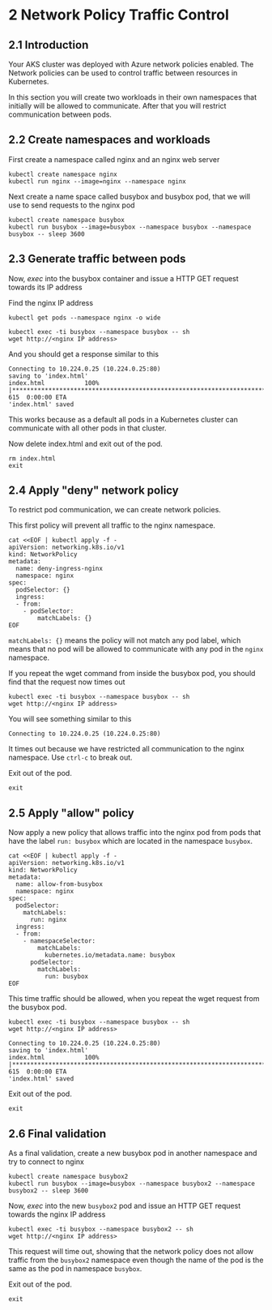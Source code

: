 # 2 Network Policy Traffic Control 

## 2.1 Introduction

Your AKS cluster was deployed with Azure network policies enabled. The Network policies can be used to control traffic between resources in Kubernetes.

In this section you will create two workloads in their own namespaces that initially will be allowed to communicate. After that you will restrict communication between pods.

## 2.2 Create namespaces and workloads

First create a namespace called nginx and an nginx web server

````
kubectl create namespace nginx 
kubectl run nginx --image=nginx --namespace nginx 
````

Next create a name space called busybox and busybox pod, that we will use to send requests to the nginx pod

````
kubectl create namespace busybox 
kubectl run busybox --image=busybox --namespace busybox --namespace busybox -- sleep 3600

````

## 2.3 Generate traffic between pods

Now, *exec* into the busybox container and issue a HTTP GET request towards its IP address

Find the nginx IP address
````
kubectl get pods --namespace nginx -o wide
````

````
kubectl exec -ti busybox --namespace busybox -- sh
wget http://<nginx IP address>
````

And you should get a response similar to this

````
Connecting to 10.224.0.25 (10.224.0.25:80)
saving to 'index.html'
index.html           100% |******************************************************************************************|   615  0:00:00 ETA
'index.html' saved

````

This works because as a default all pods in a Kubernetes cluster can communicate with all other pods in that cluster.

Now delete index.html and exit out of the pod.
````
rm index.html
exit
```` 

## 2.4 Apply "deny" network policy

To restrict pod communication, we can create network policies. 


This first policy will prevent all traffic to the nginx namespace. 

````
cat <<EOF | kubectl apply -f -
apiVersion: networking.k8s.io/v1
kind: NetworkPolicy
metadata:
  name: deny-ingress-nginx
  namespace: nginx
spec:
  podSelector: {}
  ingress:
  - from:
    - podSelector:
        matchLabels: {}
EOF
````

````matchLabels: {}```` means the policy will not match any pod label, which means that no pod will be allowed to communicate with any pod in the ````nginx```` namespace.

If you repeat the wget command from inside the busybox pod, you should find that the request now times out
````
kubectl exec -ti busybox --namespace busybox -- sh
wget http://<nginx IP address>

````

You will see something similar to this
````
Connecting to 10.224.0.25 (10.224.0.25:80)

````

It times out because we have restricted all communication to the nginx namespace. Use ````ctrl-c```` to break out.

Exit out of the pod.

````
exit
````

## 2.5 Apply "allow" policy

Now apply a new policy that allows traffic into the nginx pod from pods that have the label ````run: busybox```` which are located in the namespace ````busybox````. 

````
cat <<EOF | kubectl apply -f -
apiVersion: networking.k8s.io/v1
kind: NetworkPolicy
metadata:
  name: allow-from-busybox
  namespace: nginx 
spec:
  podSelector:
    matchLabels:
      run: nginx
  ingress:
  - from:
    - namespaceSelector:
        matchLabels:
          kubernetes.io/metadata.name: busybox 
      podSelector:
        matchLabels:
          run: busybox
EOF
````

This time traffic should be allowed, when you repeat the wget request from the busybox pod.

````
kubectl exec -ti busybox --namespace busybox -- sh
wget http://<nginx IP address>

Connecting to 10.224.0.25 (10.224.0.25:80)
saving to 'index.html'
index.html           100% |******************************************************************************************|   615  0:00:00 ETA
'index.html' saved

````

Exit out of the pod.

````
exit
````

## 2.6 Final validation

As a final validation, create a new busybox pod in another namespace and try to connect to nginx


````
kubectl create namespace busybox2 
kubectl run busybox --image=busybox --namespace busybox2 --namespace busybox2 -- sleep 3600

````


Now, *exec* into the new ````busybox2```` pod and issue an HTTP GET request towards the nginx IP address


````
kubectl exec -ti busybox --namespace busybox2 -- sh
wget http://<nginx IP address>
````

This request will time out, showing that the network policy does not allow traffic from the ````busybox2```` namespace even though the name of the pod is the same as the pod in namespace ````busybox````.

Exit out of the pod.

````
exit
````